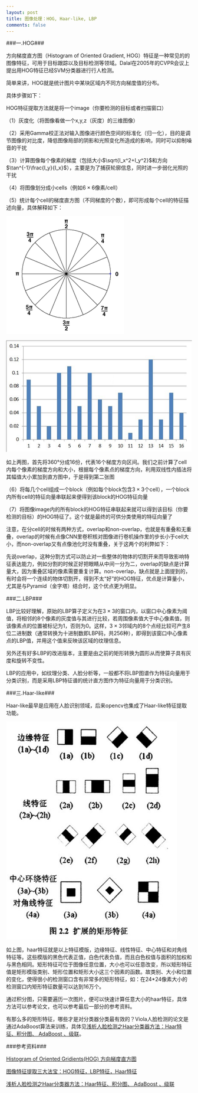 ```yaml
---
layout: post
title: 图像处理：HOG, Haar-like, LBP
comments: false
---
```


<!--more-->
###一.HOG###

方向梯度直方图（Histogram of Oriented Gradient, HOG）特征是一种常见的的图像特征，可用于目标跟踪以及目标检测等领域。Dalal在2005年的CVPR会议上提出用HOG特征已经SVM分类器进行行人检测。

简单来讲，HOG就是统计图片中某块区域内不同方向梯度值的分布。

具体步骤如下：

HOG特征提取方法就是将一个image（你要检测的目标或者扫描窗口）

（1）灰度化（将图像看做一个x,y,z（灰度）的三维图像）

（2）采用Gamma校正法对输入图像进行颜色空间的标准化（归一化），目的是调节图像的对比度，降低图像局部的阴影和光照变化所造成的影响，同时可以抑制噪音的干扰

（3）计算图像每个像素的梯度（包括大小$\sqrt{I_x^2+I_y^2}$和方向$\tan^{-1}\frac{I_y}{I_x}$），主要是为了捕获轮廓信息，同时进一步弱化光照的干扰

（4）将图像划分成小cells（例如$6\times6$像素/cell）

（5）统计每个cell的梯度直方图（不同梯度的个数），即可形成每个cell的特征描述向量，具体解释如下：

![1](/public/images/2017-4-5-feature/1.jpg)

![2](/public/images/2017-4-5-feature/2.jpg)

如上两图，首先将360°分成16份，代表16个梯度方向区间。我们之前计算了cell内每个像素的梯度方向和大小，根据每个像素点的梯度方向，利用双线性内插法将其幅值大小累加到直方图中，于是得到第二张图

（6）将每几个cell组成一个block（例如每个block包含$3\times3$个cell），一个block内所有cell的特征向量串联起来便得到该block的HOG特征向量

（7）将图像image内的所有block的HOG特征串联起来就可以得到该目标（你要检测的目标）的HOG特征了。这个就是最终的可供分类使用的特征向量了

注意，在分cell的时候有两种方式，overlap和non-overlap，也就是有重叠和无重叠，overlap的时候有点像CNN里卷积核对图像进行卷机操作里的步长小于cell大小，而non-overlap又有点像池化时没有重叠，关于这两个的利弊如下：

先说overlap，这种分割方式可以防止对一些整体的物体的切割开来而导致影响特征表达能力，例如分割的时候正好把眼睛从中间一分为二，overlap的缺点是计算量大，因为重叠区域的像素需要重复计算。non-overlap，缺点就是上面提到的，有时会将一个连续的物体切割开，得到不太“好”的HOG特征，优点是计算量小，尤其是与Pyramid（金字塔）结合时，这个优点更为明显。

###二.LBP###

LBP比较好理解，原始的LBP算子定义为在$3\times3$的窗口内，以窗口中心像素为阈值，将相邻的8个像素的灰度值与其进行比较，若周围像素值大于中心像素值，则该像素点的位置被标记为1，否则为0。这样，$3\times3$邻域内的8个点经比较可产生8位二进制数（通常转换为十进制数即LBP码，共256种），即得到该窗口中心像素点的LBP值，并用这个值来反映该区域的纹理信息。

另外还有好多LBP的改进版本，主要是由之前的矩形转换为圆形从而使算子具有灰度和旋转不变性。

LBP的应用中，如纹理分类、人脸分析等，一般都不将LBP图谱作为特征向量用于分类识别，而是采用LBP特征谱的统计直方图作为特征向量用于分类识别。

###三.Haar-like###

Haar-like最早是应用在人脸识别领域，后来opencv也集成了Haar-like特征提取功能。

![3](/public/images/2017-4-5-feature/3.jpg)

如上图，haar特征就是以上特征模版，边缘特征、线性特征、中心特征和对角线特征等。这些模版的黑色代表正值，白色代表负值，而且白色权值与面积的加权和与黑色相同。矩形特征可位于图像任意位置，大小也可以任意改变，所以矩形特征值是矩形模版类别、矩形位置和矩形大小这三个因素的函数。故类别、大小和位置的变化，使得很小的检测窗口含有非常多的矩形特征，如：在24*24像素大小的检测窗口内矩形特征数量可以达到16万个。

通过积分图，只需要遍历一次图片，便可以快速计算任意大小的haar特征，具体方法可以参考论文，也可以参考最后一部分的参考资料。

有那么多的矩形特征，哪些才是对分类器分类最有效的？Viola人脸检测的论文是通过AdaBoost算法来训练，具体见[浅析人脸检测之Haar分类器方法：Haar特征、积分图、 AdaBoost 、级联](http://blog.csdn.net/zouxy09/article/details/7922923)。

###参考资料###

[Histogram of Oriented Gridients(HOG) 方向梯度直方图](http://www.cnblogs.com/hrlnw/p/2826651.html)

[图像特征提取三大法宝：HOG特征，LBP特征，Haar特征](http://dataunion.org/20584.html)

[浅析人脸检测之Haar分类器方法：Haar特征、积分图、 AdaBoost 、级联](http://blog.csdn.net/zouxy09/article/details/7922923)
